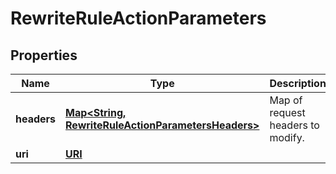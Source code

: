 

# RewriteRuleActionParameters


## Properties

| Name | Type | Description | Notes |
|------------ | ------------- | ------------- | -------------|
|**headers** | [**Map&lt;String, RewriteRuleActionParametersHeaders&gt;**](RewriteRuleActionParametersHeaders.md) | Map of request headers to modify. |  [optional] |
|**uri** | [**URI**](URI.md) |  |  [optional] |




